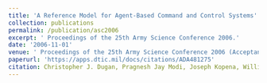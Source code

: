 ```yaml
---
title: 'A Reference Model for Agent-Based Command and Control Systems'
collection: publications
permalink: /publication/asc2006
excerpt: ' Proceedings of the 25th Army Science Conference 2006.'
date: '2006-11-01'
venue: ' Proceedings of the 25th Army Science Conference 2006 (Acceptance Rate 14%).'
paperurl: 'https://apps.dtic.mil/docs/citations/ADA481275'
citation: Christopher J. Dugan, Pragnesh Jay Modi, Joseph Kopena, William M. Mongan, William C. Regli, Israel Mayk. A Reference Model for Agent-Based Command and Control Systems  Proceedings of the 25th Army Science Conference 2006
---
```



